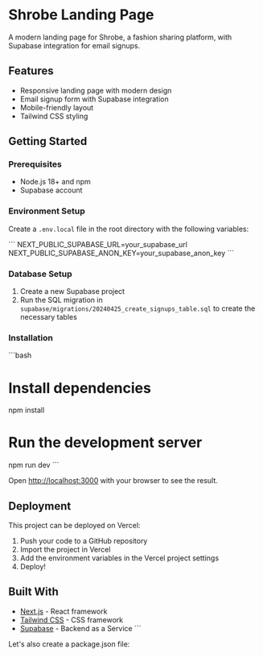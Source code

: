 # Shrobe Landing Page

A modern landing page for Shrobe, a fashion sharing platform, with Supabase integration for email signups.

## Features

- Responsive landing page with modern design
- Email signup form with Supabase integration
- Mobile-friendly layout
- Tailwind CSS styling

## Getting Started

### Prerequisites

- Node.js 18+ and npm
- Supabase account

### Environment Setup

Create a `.env.local` file in the root directory with the following variables:

\`\`\`
NEXT_PUBLIC_SUPABASE_URL=your_supabase_url
NEXT_PUBLIC_SUPABASE_ANON_KEY=your_supabase_anon_key
\`\`\`

### Database Setup

1. Create a new Supabase project
2. Run the SQL migration in `supabase/migrations/20240425_create_signups_table.sql` to create the necessary tables

### Installation

\`\`\`bash
# Install dependencies
npm install

# Run the development server
npm run dev
\`\`\`

Open [http://localhost:3000](http://localhost:3000) with your browser to see the result.

## Deployment

This project can be deployed on Vercel:

1. Push your code to a GitHub repository
2. Import the project in Vercel
3. Add the environment variables in the Vercel project settings
4. Deploy!

## Built With

- [Next.js](https://nextjs.org/) - React framework
- [Tailwind CSS](https://tailwindcss.com/) - CSS framework
- [Supabase](https://supabase.io/) - Backend as a Service
\`\`\`

Let's also create a package.json file:
